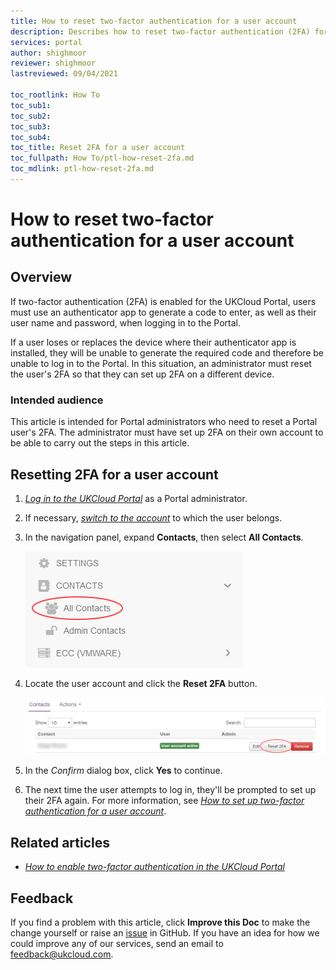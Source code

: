 ```yaml
---
title: How to reset two-factor authentication for a user account
description: Describes how to reset two-factor authentication (2FA) for a user account
services: portal
author: shighmoor
reviewer: shighmoor
lastreviewed: 09/04/2021

toc_rootlink: How To
toc_sub1:
toc_sub2:
toc_sub3:
toc_sub4:
toc_title: Reset 2FA for a user account
toc_fullpath: How To/ptl-how-reset-2fa.md
toc_mdlink: ptl-how-reset-2fa.md
---
```


# How to reset two-factor authentication for a user account

## Overview

If two-factor authentication (2FA) is enabled for the UKCloud Portal, users must use an authenticator app to generate a code to enter, as well as their user name and password, when logging in to the Portal.

If a user loses or replaces the device where their authenticator app is installed, they will be unable to generate the required code and therefore be unable to log in to the Portal. In this situation, an administrator must reset the user's 2FA so that they can set up 2FA on a different device.

### Intended audience

This article is intended for Portal administrators who need to reset a Portal user's 2FA. The administrator must have set up 2FA on their own account to be able to carry out the steps in this article.

## Resetting 2FA for a user account

1. [*Log in to the UKCloud Portal*](ptl-gs.md#logging-in-to-the-ukcloud-portal) as a Portal administrator.

2. If necessary, [*switch to the account*](ptl-how-switch-account.md) to which the user belongs.

3. In the navigation panel, expand **Contacts**, then select **All Contacts**.

    ![All contacts menu option in the UKCloud Portal](images/ptl-mnu-all-contacts.png)

4. Locate the user account and click the **Reset 2FA** button.

    ![Reset 2FA button](images/ptl-contact-reset-2fa.png)

5. In the *Confirm* dialog box, click **Yes** to continue.

6. The next time the user attempts to log in, they'll be prompted to set up their 2FA again. For more information, see [*How to set up two-factor authentication for a user account*](ptl-how-setup-2fa.md).

## Related articles

- [*How to enable two-factor authentication in the UKCloud Portal*](ptl-how-enable-2fa.md)

## Feedback

If you find a problem with this article, click **Improve this Doc** to make the change yourself or raise an [issue](https://github.com/UKCloud/documentation/issues) in GitHub. If you have an idea for how we could improve any of our services, send an email to <feedback@ukcloud.com>.
